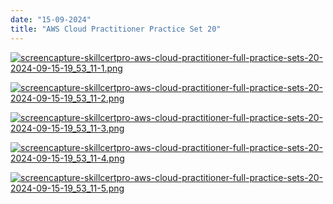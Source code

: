 ```yaml
---
date: "15-09-2024"
title: "AWS Cloud Practitioner Practice Set 20"
---
```

<a href="/images/screencapture-skillcertpro-aws-cloud-practitioner-full-practice-sets-20-2024-09-15-19_53_11-1.png" target="_blank"><img src="/images/screencapture-skillcertpro-aws-cloud-practitioner-full-practice-sets-20-2024-09-15-19_53_11-1.png" alt="screencapture-skillcertpro-aws-cloud-practitioner-full-practice-sets-20-2024-09-15-19_53_11-1.png" /></a>

<a href="/images/screencapture-skillcertpro-aws-cloud-practitioner-full-practice-sets-20-2024-09-15-19_53_11-2.png" target="_blank"><img src="/images/screencapture-skillcertpro-aws-cloud-practitioner-full-practice-sets-20-2024-09-15-19_53_11-2.png" alt="screencapture-skillcertpro-aws-cloud-practitioner-full-practice-sets-20-2024-09-15-19_53_11-2.png" /></a>

<a href="/images/screencapture-skillcertpro-aws-cloud-practitioner-full-practice-sets-20-2024-09-15-19_53_11-3.png" target="_blank"><img src="/images/screencapture-skillcertpro-aws-cloud-practitioner-full-practice-sets-20-2024-09-15-19_53_11-3.png" alt="screencapture-skillcertpro-aws-cloud-practitioner-full-practice-sets-20-2024-09-15-19_53_11-3.png" /></a>

<a href="/images/screencapture-skillcertpro-aws-cloud-practitioner-full-practice-sets-20-2024-09-15-19_53_11-4.png" target="_blank"><img src="/images/screencapture-skillcertpro-aws-cloud-practitioner-full-practice-sets-20-2024-09-15-19_53_11-4.png" alt="screencapture-skillcertpro-aws-cloud-practitioner-full-practice-sets-20-2024-09-15-19_53_11-4.png" /></a>

<a href="/images/screencapture-skillcertpro-aws-cloud-practitioner-full-practice-sets-20-2024-09-15-19_53_11-5.png" target="_blank"><img src="/images/screencapture-skillcertpro-aws-cloud-practitioner-full-practice-sets-20-2024-09-15-19_53_11-5.png" alt="screencapture-skillcertpro-aws-cloud-practitioner-full-practice-sets-20-2024-09-15-19_53_11-5.png" /></a>